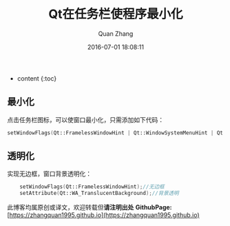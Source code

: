 ﻿---
layout: post
title: "Qt在任务栏使程序最小化"
date: 2016-07-01 18:08:11
categories: Qt
tags: Qt
author: Quan Zhang
--- 


* content
{:toc}


## 最小化
点击任务栏图标，可以使窗口最小化，只需添加如下代码：

```c++
setWindowFlags(Qt::FramelessWindowHint | Qt::WindowSystemMenuHint | Qt::WindowMinMaxButtonsHint);//任务栏使程序最小化
```

## 透明化

实现无边框，窗口背景透明化：

```c++
    setWindowFlags(Qt::FramelessWindowHint);//无边框
    setAttribute(Qt::WA_TranslucentBackground);//背景透明
```
此博客均属原创或译文，欢迎转载但**请注明出处** 
**GithubPage:**[https://zhangquan1995.github.io](https://zhangquan1995.github.io)